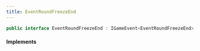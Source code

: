 ```yaml
---
title: EventRoundFreezeEnd
---
```


```csharp
public interface EventRoundFreezeEnd : IGameEvent<EventRoundFreezeEnd>
```

#### Implements

